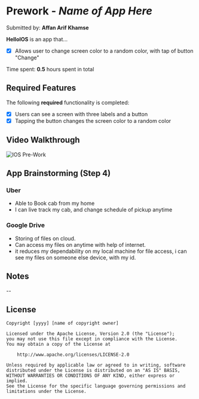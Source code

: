 # Prework - *Name of App Here*

Submitted by: **Affan Arif Khamse**

**HelloIOS** is an app that... 
- [x] Allows user to change screen color to a random color, with tap of button "Change"

Time spent: **0.5** hours spent in total

## Required Features

The following **required** functionality is completed:

- [x] Users can see a screen with three labels and a button
- [x] Tapping the button changes the screen color to a random color
 
## Video Walkthrough

![IOS Pre-Work](https://github.com/khamseaffan/HelloIOS/assets/66311597/9649c44b-0b0f-4e43-8351-d0b8d44f9210)


## App Brainstorming (Step 4)

### Uber
- Able to Book cab from my home
- I can live track my cab, and change schedule of pickup anytime

### Google Drive
- Storing of files on cloud.
- Can access my files on anytime with help of internet.
- it reduces my dependability on my local machine for file access, i can see my files on someone else device, with my id.
  


## Notes
--

## License

    Copyright [yyyy] [name of copyright owner]

    Licensed under the Apache License, Version 2.0 (the "License");
    you may not use this file except in compliance with the License.
    You may obtain a copy of the License at

        http://www.apache.org/licenses/LICENSE-2.0

    Unless required by applicable law or agreed to in writing, software
    distributed under the License is distributed on an "AS IS" BASIS,
    WITHOUT WARRANTIES OR CONDITIONS OF ANY KIND, either express or implied.
    See the License for the specific language governing permissions and
    limitations under the License.
